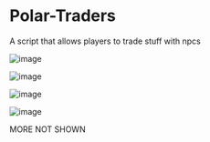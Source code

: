# Polar-Traders
 A script that allows players to trade stuff with npcs


![image](https://user-images.githubusercontent.com/102779658/227053194-57e09218-246b-486e-b284-775db3e369b9.png)


![image](https://user-images.githubusercontent.com/102779658/227053247-a0a26113-688a-4e0d-b0c4-58e11f306e75.png)


![image](https://user-images.githubusercontent.com/102779658/227053351-2c3f0a25-6731-4256-89e1-34fd78be40d0.png)


![image](https://user-images.githubusercontent.com/102779658/227053406-d8590bb4-c754-4004-8aa5-39dbdaf89b70.png)



MORE NOT SHOWN
